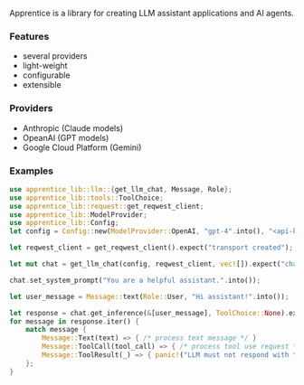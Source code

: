 Apprentice is a library for creating LLM assistant applications and AI agents.

### Features

 - several providers
 - light-weight
 - configurable
 - extensible

### Providers

- Anthropic (Claude models)
- OpeanAI (GPT models)
- Google Cloud Platform (Gemini)

### Examples

```rust no_run
use apprentice_lib::llm::{get_llm_chat, Message, Role};
use apprentice_lib::tools::ToolChoice;
use apprentice_lib::request::get_reqwest_client;
use apprentice_lib::ModelProvider;
use apprentice_lib::Config;
let config = Config::new(ModelProvider::OpenAI, "gpt-4".into(), "<api-key>".into(), "https://api.openai.com/v1/chat/completions".into());

let reqwest_client = get_reqwest_client().expect("transport created");

let mut chat = get_llm_chat(config, reqwest_client, vec![]).expect("chat created");

chat.set_system_prompt("You are a helpful assistant.".into());

let user_message = Message::text(Role::User, "Hi assistant!".into());

let response = chat.get_inference(&[user_message], ToolChoice::None).expect("LLM response");
for message in response.iter() {
    match message {
        Message::Text(text) => { /* process text message */ }
        Message::ToolCall(tool_call) => { /* process tool use request */ }
        Message::ToolResult(_) => { panic!("LLM must not respond with tool result!") }
    };
}
```